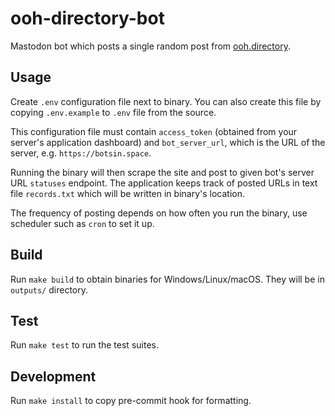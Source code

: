 # ooh-directory-bot

Mastodon bot which posts a single random post from [ooh.directory](https://ooh.directory).

## Usage

Create `.env` configuration file next to binary. You can also create this file by copying `.env.example` to `.env` file from the source.

This configuration file must contain `access_token` (obtained from your server's application dashboard) and `bot_server_url`, which is the URL of the server, e.g. `https://botsin.space`.

Running the binary will then scrape the site and post to given bot's server URL `statuses` endpoint. The application keeps track of posted URLs in text file `records.txt` which will be written in binary's location.

The frequency of posting depends on how often you run the binary, use scheduler such as `cron` to set it up.

## Build

Run `make build` to obtain binaries for Windows/Linux/macOS. They will be in `outputs/` directory.

## Test

Run `make test` to run the test suites.

## Development

Run `make install` to copy pre-commit hook for formatting.
